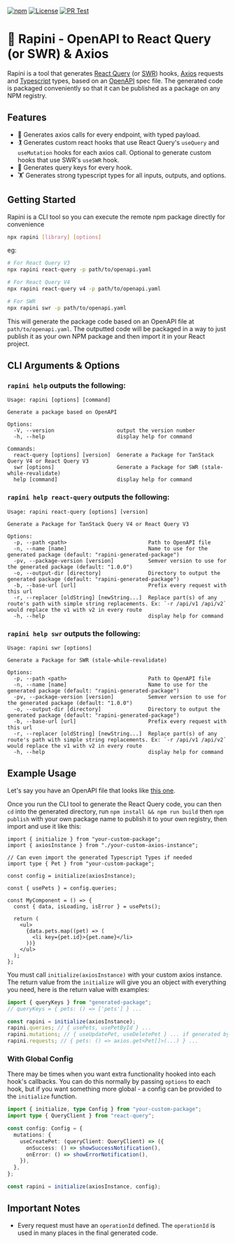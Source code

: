 [![npm](https://img.shields.io/npm/v/rapini.svg)](http://npm.im/rapini)
[![License](https://img.shields.io/github/license/rametta/rapini)](https://opensource.org/licenses/Apache-2.0)
[![PR Test](https://github.com/rametta/rapini/actions/workflows/test.yml/badge.svg)](https://github.com/rametta/rapini/actions/workflows/test.yml)

# :leafy_green: Rapini - OpenAPI to React Query (or SWR) & Axios

Rapini is a tool that generates [React Query](https://react-query.tanstack.com/) (or [SWR](https://swr.vercel.app/)) hooks, [Axios](https://axios-http.com/) requests and [Typescript](https://www.typescriptlang.org/) types, based on an [OpenAPI](https://www.openapis.org/) spec file.
The generated code is packaged conveniently so that it can be published as a package on any NPM registry.

## Features

- :bicyclist: Generates axios calls for every endpoint, with typed payload.
- :golfing: Generates custom react hooks that use React Query's `useQuery` and `useMutation` hooks for each axios call. Optional to generate custom hooks that use SWR's `useSWR` hook.
- :rowboat: Generates query keys for every hook.
- :weight_lifting: Generates strong typescript types for all inputs, outputs, and options.

## Getting Started

Rapini is a CLI tool so you can execute the remote npm package directly for convenience

```sh
npx rapini [library] [options]
```

eg:

```sh
# For React Query V3
npx rapini react-query -p path/to/openapi.yaml

# For React Query V4
npx rapini react-query v4 -p path/to/openapi.yaml

# For SWR
npx rapini swr -p path/to/openapi.yaml
```

This will generate the package code based on an OpenAPI file at `path/to/openapi.yaml`. The outputted code will be packaged in a way to just publish it as your own NPM package and then import it in your React project.

## CLI Arguments & Options

### `rapini help` outputs the following:

```
Usage: rapini [options] [command]

Generate a package based on OpenAPI

Options:
  -V, --version                    output the version number
  -h, --help                       display help for command

Commands:
  react-query [options] [version]  Generate a Package for TanStack Query V4 or React Query V3
  swr [options]                    Generate a Package for SWR (stale-while-revalidate)
  help [command]                   display help for command
```

### `rapini help react-query` outputs the following:

```
Usage: rapini react-query [options] [version]

Generate a Package for TanStack Query V4 or React Query V3

Options:
  -p, --path <path>                          Path to OpenAPI file
  -n, --name [name]                          Name to use for the generated package (default: "rapini-generated-package")
  -pv, --package-version [version]           Semver version to use for the generated package (default: "1.0.0")
  -o, --output-dir [directory]               Directory to output the generated package (default: "rapini-generated-package")
  -b, --base-url [url]                       Prefix every request with this url
  -r, --replacer [oldString] [newString...]  Replace part(s) of any route's path with simple string replacements. Ex: `-r /api/v1 /api/v2` would replace the v1 with v2 in every route
  -h, --help                                 display help for command
```

### `rapini help swr` outputs the following:

```
Usage: rapini swr [options]

Generate a Package for SWR (stale-while-revalidate)

Options:
  -p, --path <path>                          Path to OpenAPI file
  -n, --name [name]                          Name to use for the generated package (default: "rapini-generated-package")
  -pv, --package-version [version]           Semver version to use for the generated package (default: "1.0.0")
  -o, --output-dir [directory]               Directory to output the generated package (default: "rapini-generated-package")
  -b, --base-url [url]                       Prefix every request with this url
  -r, --replacer [oldString] [newString...]  Replace part(s) of any route's path with simple string replacements. Ex: `-r /api/v1 /api/v2` would replace the v1 with v2 in every route
  -h, --help                                 display help for command
```

## Example Usage

Let's say you have an OpenAPI file that looks like [this one](./example-openapi.yaml).

Once you run the CLI tool to generate the React Query code, you can then `cd` into the generated directory, run `npm install && npm run build` then `npm publish` with your own package name to publish it to your own registry, then import and use it like this:

```tsx
import { initialize } from "your-custom-package";
import { axiosInstance } from "./your-custom-axios-instance";

// Can even import the generated Typescript Types if needed
import type { Pet } from "your-custom-package";

const config = initialize(axiosInstance);

const { usePets } = config.queries;

const MyComponent = () => {
  const { data, isLoading, isError } = usePets();

  return (
    <ul>
      {data.pets.map((pet) => (
        <li key={pet.id}>{pet.name}</li>
      ))}
    </ul>
  );
};
```

You must call `initialize(axiosInstance)` with your custom axios instance. The return value from the `initialize` will give you an object with everything you need, here is the return value with examples:

```ts
import { queryKeys } from "generated-package";
// queryKeys = { pets: () => ['pets'] } ...

const rapini = initialize(axiosInstance);
rapini.queries; // { usePets, usePetById } ...
rapini.mutations; // { useUpdatePet, useDeletePet } ... if generated by SWR, there will be no property `mutations`
rapini.requests; // { pets: () => axios.get<Pet[]>(...) } ...
```

### With Global Config

There may be times when you want extra functionality hooked into each hook's callbacks. You can do this normally by passing `options` to each hook, but if you want something more global - a config can be provided to the `initialize` function.

```ts
import { initialize, type Config } from "your-custom-package";
import type { QueryClient } from "react-query";

const config: Config = {
  mutations: {
    useCreatePet: (queryClient: QueryClient) => ({
      onSuccess: () => showSuccessNotification(),
      onError: () => showErrorNotification(),
    }),
  },
};

const rapini = initialize(axiosInstance, config);
```

## Important Notes

- Every request must have an `operationId` defined. The `operationId` is used in many places in the final generated code.

